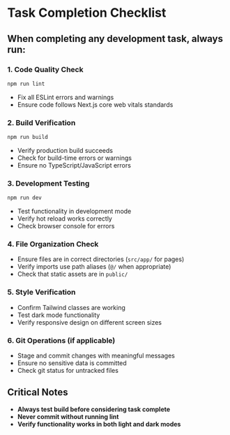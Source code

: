 # Task Completion Checklist

## When completing any development task, always run:

### 1. Code Quality Check
```bash
npm run lint
```
- Fix all ESLint errors and warnings
- Ensure code follows Next.js core web vitals standards

### 2. Build Verification
```bash
npm run build
```
- Verify production build succeeds
- Check for build-time errors or warnings
- Ensure no TypeScript/JavaScript errors

### 3. Development Testing
```bash
npm run dev
```
- Test functionality in development mode
- Verify hot reload works correctly
- Check browser console for errors

### 4. File Organization Check
- Ensure files are in correct directories (`src/app/` for pages)
- Verify imports use path aliases (`@/` when appropriate)
- Check that static assets are in `public/`

### 5. Style Verification
- Confirm Tailwind classes are working
- Test dark mode functionality
- Verify responsive design on different screen sizes

### 6. Git Operations (if applicable)
- Stage and commit changes with meaningful messages
- Ensure no sensitive data is committed
- Check git status for untracked files

## Critical Notes
- **Always test build before considering task complete**
- **Never commit without running lint**
- **Verify functionality works in both light and dark modes**